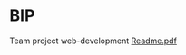 # BIP
Team project web-development
[Readme.pdf](https://github.com/sudmit0802/BIP/files/11142535/Readme.pdf)
